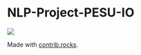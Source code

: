 # NLP-Project-PESU-IO

<a href="https://github.com/Sahana-Math/NLP-Project-PESU-IO/graphs/contributors">
  <img src="https://contrib.rocks/image?repo=Sahana-Math/NLP-Project-PESU-IO" />
</a>

Made with [contrib.rocks](https://contrib.rocks).